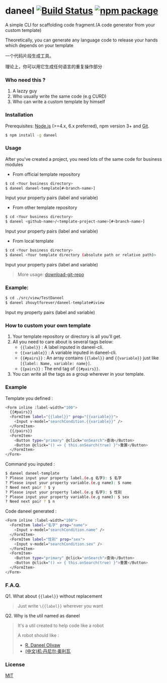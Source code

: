 # daneel [![Build Status](https://img.shields.io/circleci/project/vuejs/vue-cli/master.svg)](https://circleci.com/gh/vuejs/vue-cli) [![npm package](https://img.shields.io/npm/v/vue-cli.svg)](https://www.npmjs.com/package/vue-cli)

A simple CLI for scaffolding code fragment.(A code generator from your custom template)

Theoretically, you can generate any language code to release your hands which depends on your template

一个代码片段生成工具。

理论上，你可以用它生成任何语言的重复操作部分

### Who need this ?
1. A lazzy guy
2. Who usually write the same code (e.g CURD)
3. Who can write a custom template by himself

### Installation
Prerequisites: [Node.js](https://nodejs.org/en/) (>=4.x, 6.x preferred), npm version 3+ and [Git](https://git-scm.com/).

``` bash
$ npm install -g daneel
```

### Usage

After you've created a project, you need lots of the same code for business modules
- From official template repository
``` bash
$ cd <Your business directory>
$ daneel daneel-template[#<branch-name>]
```
Input your property pairs (label and variable)

- From other template repository
``` bash
$ cd <Your business directory>
$ daneel <github-name>/<template-project-name>[#<branch-name>]
```
Input your property pairs (label and variable)

- From local template
``` bash
$ cd <Your business directory>
$ daneel <Your template directory (absolute path or relative path)>
```
Input your property pairs (label and variable)

>More usage: [download-git-repo](https://github.com/flipxfx/download-git-repo)

### Example:

``` bash
$ cd ./src/view/TestDaneel
$ daneel zhouytforever/daneel-template#iview
```
Input my property pairs (label and variable)

### How to custom your own template

1. Your template repository or directory is all you'll get.
2. All you need to care about is several tags below:
    - `{{label}}` : A label inputed in daneel-cli.
    - `{{variable}}` : A variable inputed in daneel-cli.
    - `{{#pairs}}` : An array contains `{{label}}` and `{{variable}}` just like `[{label: Name, variable: name}]`.
    - `{{pairs}}` : The end tag of `{{#pairs}}`.
3. You can write all the tags as a group wherever in your template.

### Example

Template you defined :
```bash
<Form inline :label-width="100">
  {{#pairs}}
  <FormItem label="{{label}}" prop="{{variable}}">
    <Input v-model="searchCondition.{{variable}}" />
  </FormItem>
  {{/pairs}}
  <FormItem>
    <Button type="primary" @click="onSearch">查询</Button>
    <Button @click="() => { this.onSearch(true) }">重置</Button>
  </FormItem>
</Form>
```

Command you inputed :
```bash
$ daneel daneel-template
? Please input your property label.(e.g 名字): $ 名字
? Please input your property variable.(e.g name): $ name
? Need next pair ? $ y
? Please input your property label.(e.g 名字): $ 性别
? Please input your property variable.(e.g name): $ sex
? Need next pair ? $ n
```

Code daneel generated :
```bash
<Form inline :label-width="100">
  <FormItem label="名字" prop="name">
    <Input v-model="searchCondition.name" />
  </FormItem>
  <FormItem label="性别" prop="sex">
    <Input v-model="searchCondition.sex" />
  </FormItem>
  <FormItem>
    <Button type="primary" @click="onSearch">查询</Button>
    <Button @click="() => { this.onSearch(true) }">重置</Button>
  </FormItem>
</Form>
```
### F.A.Q.
Q1. What about `{{label}}` without replacement
> Just write `\{{label}}` wherever you want

Q2. Why is the util named as daneel
> It's a util created to help code like a robot
>
> A robot should like :
> - [R. Daneel Olivaw](https://en.wikipedia.org/wiki/R._Daneel_Olivaw)
> - [(中文)机·丹尼尔·奥利瓦](https://baike.baidu.com/item/%E6%9C%BA%C2%B7%E4%B8%B9%E5%B0%BC%E5%B0%94%C2%B7%E5%A5%A5%E5%88%A9%E7%93%A6/6871736?fr=aladdin)

### License

[MIT](http://opensource.org/licenses/MIT)

